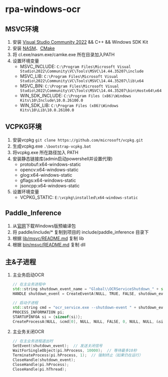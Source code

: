 # rpa-windows-ocr

## MSVC环境
1. 安装 [Visual Studio Community 2022](https://visualstudio.microsoft.com/zh-hans/downloads/) && C++ && Windows SDK Kit
2. 安装 [NASM](https://www.nasm.us/)、[CMake](https://cmake.org/download/)
3. 将 cl.exe/nasm.exe/camke.exe 所在目录加入PATH
4. 设置环境变量
   - MSVC_INCLUDE: `C:\Program Files\Microsoft Visual Studio\2022\Community\VC\Tools\MSVC\14.44.35207\include`
   - MSVC_LIB: `C:\Program Files\Microsoft Visual Studio\2022\Community\VC\Tools\MSVC\14.44.35207\lib\x64`
   - MSVC_BIN: `C:\Program Files\Microsoft Visual Studio\2022\Community\VC\Tools\MSVC\14.44.35207\bin\Hostx64\x64`
   - WIN_SDK_INCLUDE: `C:\Program Files (x86)\Windows Kits\10\Include\10.0.26100.0`
   - WIN_SDK_LIB: `C:\Program Files (x86)\Windows Kits\10\Lib\10.0.26100.0`

## VCPKG环境
1. 安装vcpkg `git clone https://github.com/microsoft/vcpkg.git`
2. 生成vcpkg.exe `.\bootstrap-vcpkg.bat`
3. 将vcpkg.exe 所在路径加入 PATH
4. 安装静态链接库(admin启动powershell并设置代理)
   - protobuf:x64-windows-static
   - opencv:x64-windows-static
   - glog:x64-windows-static
   - gflags:x64-windows-static
   - jsoncpp:x64-windows-static
5. 设置环境变量
   - VCPKG_STATIC: `E:\vcpkg\installed\x64-windows-static`

## Paddle_Inference
1. 从[官网](https://www.paddlepaddle.org.cn/inference/master/guides/install/download_lib.html#windows)下载Windows版预编译包
2. 将 paddle/include/* 复制到项目的 include/paddle_inference 目录下
3. 根据 [lib/msvc/README.md](./lib/msvc/README.md) 复制 lib
4. 根据 [bin/msvc/README.md](./bin/msvc/README.md) 复制 dll

## 主&子进程
1. 主业务启动OCR
   ```c++
   // 在主业务进程中
   std::string shutdown_event_name = "Global\\OCRServiceShutdown_" + std::to_string(GetCurrentProcessId());
   HANDLE shutdown_event = CreateEventA(NULL, TRUE, FALSE, shutdown_event_name.c_str());

   // 启动子进程
   std::string cmd = "ocr_service.exe --shutdown-event " + shutdown_event_name;
   PROCESS_INFORMATION pi;
   STARTUPINFOA si = {sizeof(si)};
   CreateProcessA(NULL, &cmd[0], NULL, NULL, FALSE, 0, NULL, NULL, &si, &pi);
   ```
2. 主业务关闭OCR
   ```c++
   // 在主业务进程退出时
   SetEvent(shutdown_event);  // 发送关闭信号
   WaitForSingleObject(pi.hProcess, 10000);  // 等待最多10秒
   TerminateProcess(pi.hProcess, 1);  // 强制终止（如果仍在运行）
   CloseHandle(shutdown_event);
   CloseHandle(pi.hProcess);
   CloseHandle(pi.hThread);
   ```